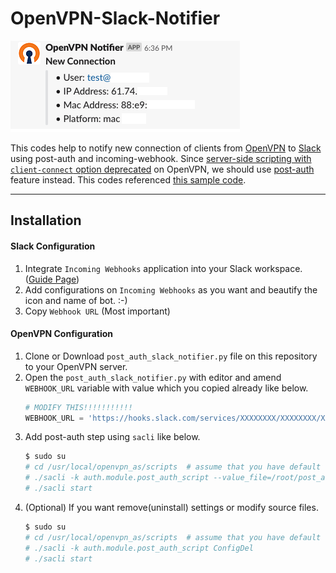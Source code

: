 OpenVPN-Slack-Notifier
=======

![Screenshot of Feature](screenshot.png)

This codes help to notify new connection of clients from [OpenVPN](https://openvpn.net/) to [Slack](https://slack.com) using post-auth and incoming-webhook. 
Since [server-side scripting with `client-connect` option deprecated](https://openvpn.net/vpn-server-resources/explanation-of-client-side-scripting-with-simple-examples/) on OpenVPN, we should use [post-auth](https://openvpn.net/vpn-server-resources/post-auth-programming-notes-and-examples/) feature instead. This codes referenced [this sample code](http://swupdate.openvpn.net/scripts/post_auth_mac_address_checking.py).

- - - 

Installation
---

#### Slack Configuration

1. Integrate `Incoming Webhooks` application into your Slack workspace. ([Guide Page](https://api.slack.com/custom-integrations/incoming-webhooks))
2. Add configurations on `Incoming Webhooks` as you want and beautify the icon and name of bot. :-)
3. Copy `Webhook URL` (Most important)

#### OpenVPN Configuration

1. Clone or Download `post_auth_slack_notifier.py` file on this repository to your OpenVPN server.
2. Open the `post_auth_slack_notifier.py` with editor and amend `WEBHOOK_URL` variable with value which you copied already like below.
   ```python
   # MODIFY THIS!!!!!!!!!!!
   WEBHOOK_URL = 'https://hooks.slack.com/services/XXXXXXXX/XXXXXXXX/XXXXXXXXXXXXXXXXX'
   ```
3. Add post-auth step using `sacli` like below.
   ```bash
   $ sudo su
   # cd /usr/local/openvpn_as/scripts  # assume that you have default settings
   # ./sacli -k auth.module.post_auth_script --value_file=/root/post_auth_slack_notifier.py ConfigPut  # assume that you downloaded file into /root/ directory
   # ./sacli start
   ```
4. (Optional) If you want remove(uninstall) settings or modify source files.
   ```bash
   $ sudo su
   # cd /usr/local/openvpn_as/scripts  # assume that you have default settings
   # ./sacli -k auth.module.post_auth_script ConfigDel
   # ./sacli start
   ```
